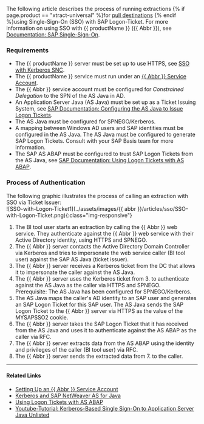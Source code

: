 <!---
only in Xu and BC
-->

The following article describes the process of running extractions {% if page.product == "xtract-universal" %}for [pull destinations](https://help.theobald-software.com/en/xtract-universal/destinations#pull-and-push-destinations) {% endif %}using Single-Sign-On (SSO) with SAP Logon-Ticket.
For more information on using SSO with {{ productName }} ({{ Abbr }}), see [Documentation: SAP Single-Sign-On](https://help.theobald-software.com/en/xtract-universal/advanced-techniques/sap-single-sign-on).


### Requirements

- The {{ productName }} server must be set up to use HTTPS, see [SSO with Kerberos SNC](./sso-with-kerberos-snc). 
- The {{ productName }} service must run under an [{{ Abbr }} Service Account](https://help.theobald-software.com/en/xtract-universal/advanced-techniques/service-account).
- The {{ Abbr }} service account must be configured for *Constrained Delegation* to the SPN of the AS Java in AD.
- An Application Server Java (AS Java) must be set up as a Ticket Issuing System, see [SAP Documentation: Configuring the AS Java to Issue Logon Tickets](https://help.sap.com/doc/saphelp_nw75/7.5.5/EN-US/4a/412251343f2ab1e10000000a42189c/frameset.htm).
- The AS Java must be configured for SPNEGO/Kerberos.
- A mapping between Windows AD users and SAP identities must be configured in the AS Java. 
The AS Java must be configured to generate SAP Logon Tickets.
Consult with your SAP Basis team for more information.
- The SAP AS ABAP must be configured to trust SAP Logon Tickets from the AS Java, see [SAP Documentation: Using Logon Tickets with AS ABAP](https://help.sap.com/doc/saphelp_nw75/7.5.5/en-US/9d/472b83bbed4915b84b30e539c625ae/frameset.htm).

### Process of Authentication

The following graphic illustrates the process of calling an extraction with SSO via Ticket Issuer:<br>
![SSO-with-Logon-Ticket1](../assets/images/{{ abbr }}/articles/sso/SSO-with-Logon-Ticket.png){:class="img-responsive"}

1. The BI tool user starts an extraction by calling the {{ Abbr }} web service. 
They authenticate against the {{ Abbr }} web service with their Active Directory identity, using HTTPS and SPNEGO.<br>
2. The {{ Abbr }} server contacts the Active Directory Domain Controller via Kerberos and tries to impersonate the web service caller (BI tool user) against the SAP AS Java (ticket issuer).
3. The {{ Abbr }} server receives a Kerberos ticket from the DC that allows it to impersonate the caller against the AS Java.<br>
4. The {{ Abbr }} server uses the Kerberos ticket from 3. to authenticate against the AS Java as the caller via HTTPS and SPNEGO.<br>Prerequisite: The AS Java has been configured for SPNEGO/Kerberos.
5. The AS Java maps the caller's AD identity to an SAP user and generates an SAP Logon Ticket for this SAP user. 
The AS Java sends the SAP Logon Ticket to the {{ Abbr }} server via HTTPS as the value of the MYSAPSSO2 cookie.<br>
6. The {{ Abbr }} server takes the SAP Logon Ticket that it has received from the AS Java and uses it to authenticate against the AS ABAP as the caller via RFC.<br>
7. The {{ Abbr }} server extracts data from the AS ABAP using the identity and privileges of the caller (BI tool user) via RFC.
8. The {{ Abbr }} server sends the extracted data from 7. to the caller.

******

#### Related Links
- [Setting Up an {{ Abbr }} Service Account](https://help.theobald-software.com/en/xtract-universal/advanced-techniques/service-account)
- [Kerberos and SAP NetWeaver AS for Java](https://help.sap.com/doc/saphelp_nw75/7.5.5/EN-US/4c/8a4d292e2849a8b7cbd229be5c94a5/frameset.htm)
- [Using Logon Tickets with AS ABAP](https://help.sap.com/doc/saphelp_nw75/7.5.5/EN-US/d0/dc33c460a243929b7ec120f55af101/frameset.htm)
- [Youtube-Tutorial: Kerberos-Based Single Sign-On to Application Server Java Unlisted](https://www.youtube.com/watch?v=GRIkarGsU5U)